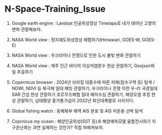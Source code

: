 # N-Space-Training_Issue

1. Google earth engine : Landsat 인공위성영상 Timelaps로 내가 태어난 고향의 변화 관찰해보자.

2. NASA World view : 정지궤도위성영상 체험하기(Himawari, GOES-W, GOES-E)

3. NASA World view : 우크라이나 전쟁으로 인한 도시 불빛 변화 관찰하기

4. NASA World view : 제주 인근 바다의 이상저염분수 현상 관찰하기, Geojson파일 추출하기

5. Copernicus browser : 2024년 브라질 대홍수에 따른 피해(침수구역 등) 탐색 / NDWI, NDVI 등
                        북극해 일대 해빙 관찰하기, 우크라이나 전쟁 이전 우-러 국경일대 SAR 간섭 현상 관찰하기
                        호르무즈해협 일대 해저수심 관찰하기, 해양오염 추정 현상 관찰하기, 남태평양 홍가통가섬이 2022년 화산대폭발로 사라지다.

6. Global fishing watch : 동해북부 해역 AIS 분포 및 AIS 미운용 선박 탐색

7. Coprnicus my ocean : 해양인공위성(SST 등)과 해양예측모델 융합전시하기
                        지구온난화는 과연 실체하는 것인가? 직접 파헤쳐보자.
